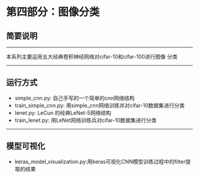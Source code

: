 # 第四部分：图像分类
## 简要说明
------
本系列主要运用五大经典卷积神经网络对cifar-10和cifar-100进行图像
分类

------
## 运行方式
- simple_cnn.py: 自己手写的一个简单的cnn网络结构
- train_simple_cnn.py: 用simple_cnn网络训练并对cifar-10数据集进行分类
- lenet.py: LeCun 的经典LeNet-5网络结构
- train_lenet.py: 用LeNet网络训练兵对cifar-10数据集进行分类

------
## 模型可视化
- keras_model_visualization.py:用keras可视化CNN模型训练过程中的filter提取的结果

